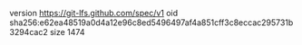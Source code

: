 version https://git-lfs.github.com/spec/v1
oid sha256:e62ea48519a0d4a12e96c8ed5496497af4a851cff3c8eccac295731b3294cac2
size 1474
